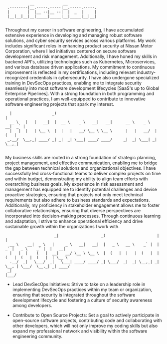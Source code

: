 ```
           __             __             
 .--------|__.-----.-----|__.-----.-----.
 |        |  |__ --|__ --|  |  _  |     |
 |__|__|__|__|_____|_____|__|_____|__|__|
                                         
```
Throughout my career in software engineering, I have accumulated extensive experience in developing and managing robust software solutions, and cyber security services across various platforms. My work includes significant roles in enhancing product security at Nissan Motor Corporation, where I led initiatives centered on secure software development and risk management. Additionally, I have honed my skills in backend API's, utilizing technologies such as Kubernetes, Microservices, and various database driven applications. My commitment to continuous improvement is reflected in my certifications, including relevant industry-recognized credentials in cybersecurity. I have also undergone specialized training in DevSecOps practices, enabling me to integrate security seamlessly into most software development lifecycles [SaaS's up to Global Enterprise Pipelines]. With a strong foundation in both programming and operational practices, I am well-equipped to contribute to innovative software engineering projects that spark my interest.

```
  |                  _)                                                     | 
  __ \   |   |   __|  |  __ \    _ \   __|   __|      __ \    _ \   __|  _` | 
  |   |  |   | \__ \  |  |   |   __/ \__ \ \__ \      |   |   __/  |    (   | 
 _.__/  \__,_| ____/ _| _|  _| \___| ____/ ____/     _|  _| \___| _|   \__,_| 
                                                                              
```
My business skills are rooted in a strong foundation of strategic planning, project management, and effective communication, enabling me to bridge the gap between technical solutions and organizational objectives. I have successfully led cross-functional teams to deliver complex projects on time and within budget, demonstrating my ability to align team efforts with overarching business goals. My experience in risk assessment and management has equipped me to identify potential challenges and devise proactive strategies, ensuring that projects not only meet technical requirements but also adhere to business standards and expectations. Additionally, my proficiency in stakeholder engagement allows me to foster collaborative relationships, ensuring that diverse perspectives are incorporated into decision-making processes. Through continuous learning and adaptation, I strive to enhance operational efficiency and drive sustainable growth within the organizations I work with.

```
                      _|                   _)                       |                           |       
  __ \    __|  _ \   |     _ \   __|   __|  |   _ \   __ \    _` |  |       _` |   _ \    _` |  |   __| 
  |   |  |    (   |  __|   __/ \__ \ \__ \  |  (   |  |   |  (   |  |      (   |  (   |  (   |  | \__ \ 
  .__/  _|   \___/  _|   \___| ____/ ____/ _| \___/  _|  _| \__,_| _|     \__, | \___/  \__,_| _| ____/ 
 _|                                                                       |___/                         
```
- Lead DevSecOps Initiatives: Strive to take on a leadership role in implementing DevSecOps practices within my team or organization, ensuring that security is integrated throughout the software development lifecycle and fostering a culture of security awareness among developers.

- Contribute to Open Source Projects: Set a goal to actively participate in open-source software projects, contributing code and collaborating with other developers, which will not only improve my coding skills but also expand my professional network and visibility within the software engineering community.